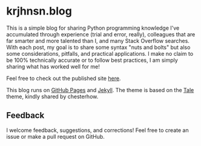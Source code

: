 # krjhnsn.blog

This is a simple blog for sharing Python programming knowledge I've accumulated through experience (trial and error, really), colleagues that are far smarter and more talented than I, and many Stack Overflow searches. With each post, my goal is to share some syntax "nuts and bolts" but also some considerations, pitfalls, and practical applications. I make no claim to be 100% technically accurate or to follow best practices, I am simply sharing what has worked well for me!

Feel free to check out the published site [here](https://krjhnsn.github.io/).

This blog runs on [GitHub Pages](https://pages.github.com/) and [Jekyll](https://jekyllrb.com/). The theme is based on the [Tale](https://github.com/chesterhow/tale) theme, kindly shared by chesterhow.

## Feedback
I welcome feedback, suggestions, and corrections! Feel free to create an issue or make a pull request on GitHub. 